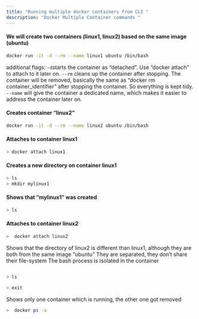 ```yaml
---
title: "Running multiple docker containers from CLI "
description: "Docker Multiple Container commands "
---
```


#### We will create two containers (linux1, linux2) based on the same image (ubuntu)

```sh
docker run -it -d --rm --name linux1 ubuntu /bin/bash

```
additional flags:
`-d`starts the container as “detached”. Use “docker attach” to attach to it later on.
`--rm` cleans up the container after stopping. The container will be removed, basically the same as “docker rm container_identifier” after stopping the container. So everything is kept tidy.
`--name` will give the container a dedicated name, which makes it easier to address the container later on.


#### Creates container “linux2”

```sh
docker run -it -d --rm --name linux2 ubuntu /bin/bash
```
#### Attaches to container linux1
```sh
> docker attach linux1
```
#### Creates a new directory on container linux1
```sh
> ls
> mkdir mylinux1
```
####  Shows that “mylinux1” was created

```sh
> ls

```
#### Attaches to container linux2

```sh
>  docker attach linux2

```
 Shows that the directory of linux2 is different than linux1, although they are both from the same image “ubuntu”
 They are separated, they don’t share their file-system
The bash process is isolated in the container

```sh

> ls

```
```sh
> exit
```
Shows only one container which is running, the other one got removed
```sh
>  docker ps -a

```

